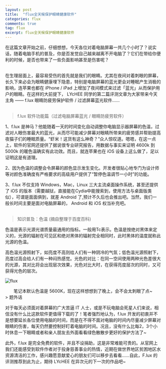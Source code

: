 ```yaml
---
layout: post
title:  "flux全天候保护眼睛健康软件"
categories: flux
comments: true
tag: flux
excerpt: flux全天候保护眼睛健康软件
---
```


在这篇文章开始之前，仔细想想，今天各位对着电脑屏幕一共几个小时了？说实话，随着电脑手机的普及，你是否发觉自己越来越离不开电脑了？它们在带给你便利的时候，是否也带来了一些负面影响甚至是伤害呢？

<br />
在生理层面上，最容易受伤的首先就是我们的眼睛。尤其在夜间对着刺眼的屏幕，长久下来必会为眼睛健康埋下隐患，特别是电脑屏幕的蓝光更会对睡眠产生消极的影响，连苹果也都在 iPhone / iPad 上增加了夜间模式来过滤「蓝光」从而保护用户的眼睛。在这样的大前提下， LYcHEE 同学的第二篇评测文章为大家带来今天主角 —— f.lux 眼睛防疲劳保护软件 / 过滤屏幕蓝光软件……
<br />
<br />


> f.lux 软件功能篇（过滤电脑屏幕蓝光 / 眼睛防疲劳软件）

1、f.lux 是神马？他能随着一天的时间变化自动调整你电脑显示器屏幕的色温，过滤对人眼伤害最大的蓝光，从而尽可能减少屏幕对眼睛所带来的疲劳感并帮助提高夜猫子们的睡眠质量。“虾米！这货有这么神奇？”众人惊叹道。嗯嗯，在这一点上，软件的官网还提供了据说很专业研究报告，用数据与事实来证明 4600k 到 5000k 的暖色温确实有此功效。而且，就连苹果也在 iOS 设备上这么做了，足以证明这是有道理。


2、因为色温的调整会令屏幕的颜色显示发生变化。开发者很贴心地专门为设计师等对颜色准确度有严格要求的高级用户提供了“暂停色温调节一小时”的功能。

3、f.lux 不仅支持 Windows，Mac，Linux 三大主流桌面操作系统，甚至还提供了 iOS 的版本（需要越狱，直接能在Cydia中能搜索到，使用方法与桌面版类似），可谓是面面俱到，就差 Android 了,预计不久后也会推出吧。当然，我们一般长时间主要是面对电脑屏幕的， Android 和 iOS 权当补充吧。
<br />
<br />


> 知识普及：色温 (摘自整理于百度百科)

色温是表示光源光谱质量最通用的指标。一般用Tc表示。色温是按绝对黑体来定义的，光源的辐射在可见区和绝对黑体的辐射完全相同时，此时黑体的温度就称此光源的色温。

高色温光源照射下，如亮度不高则给人们有一种阴冷的气氛；低色温光源照射下，亮度过高会给人们有一种闷热感觉。光色的对比：在同一空间使用两种光色差很大的光源，其对比将会出现层次效果，光色对比大时，在获得亮度层次的同时，又可获得光色的层次。

![flux](http://ccppchen.github.io/images/flux.jpg)

<div style="text-align:center;">笔记本默认色温是 5600K，现在这样想想到了晚上，会不会太刺眼了点~</div>
> 题外话

对于每天必须面对着屏幕的广大苦逼 IT 人士，或是不玩电脑会死星人们来说，相信没有什么比这款软件更值得下载的了！笔者强烈地认为，f.lux 开发的初衷并不是想要延长各位使用电脑的时间，而是在不得不面对电脑的时间内尽量减少屏幕对眼睛的伤害，每天仍然要控制好盯着电脑的时间。况且，没有什么比每2，3个小时休息一下眼睛或者和亲人朋友去外面看看绿色散散步更好的保护方法了~



此外，f.lux 是完全免费的软件，并且不设捐助，这是非常难能可贵的。从官网上我们还能感受到软件作者对于投身慈善事业的热情，近期在做世界地区贫困地区水资源清洁的工作，感兴趣愿意献爱心的朋友们可以移步去看看……自此，F.lux 的评测推荐到此为止，期待 LYcHEE 在异次元的下一次的作品吧~



